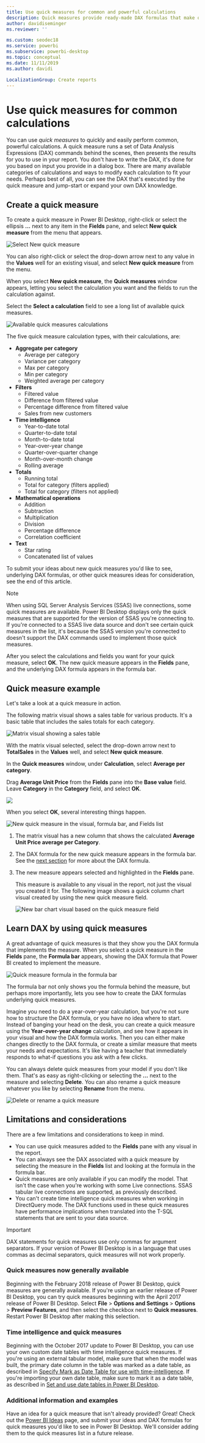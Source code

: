 ```yaml
---
title: Use quick measures for common and powerful calculations
description: Quick measures provide ready-made DAX formulas that make quick work of common calculations.
author: davidiseminger
ms.reviewer: ''

ms.custom: seodec18
ms.service: powerbi
ms.subservice: powerbi-desktop
ms.topic: conceptual
ms.date: 11/11/2019
ms.author: davidi

LocalizationGroup: Create reports
---
```

# Use quick measures for common calculations
You can use *quick measures* to quickly and easily perform common, powerful calculations. A quick measure runs a set of Data Analysis Expressions (DAX) commands behind the scenes, then presents the results for you to use in your report. You don't have to write the DAX, it's done for you based on input you provide in a dialog box. There are many available categories of calculations and ways to modify each calculation to fit your needs. Perhaps best of all, you can see the DAX that's executed by the quick measure and jump-start or expand your own DAX knowledge.

## Create a quick measure

To create a quick measure in Power BI Desktop, right-click or select the ellipsis **...** next to any item in the **Fields** pane, and select **New quick measure** from the menu that appears. 

![Select New quick measure](media/desktop-quick-measures/quick-measures_01.png)

You can also right-click or select the drop-down arrow next to any value in the **Values** well for an existing visual, and select **New quick measure** from the menu. 

When you select **New quick measure**, the **Quick measures** window appears, letting you select the calculation you want and the fields to run the calculation against. 

Select the **Select a calculation** field to see a long list of available quick measures. 

![Available quick measures calculations](media/desktop-quick-measures/quick-measures_04.png)

The five quick measure calculation types, with their calculations, are:

* **Aggregate per category**
  * Average per category
  * Variance per category
  * Max per category
  * Min per category
  * Weighted average per category
* **Filters**
  * Filtered value
  * Difference from filtered value
  * Percentage difference from filtered value
  * Sales from new customers
* **Time intelligence**
  * Year-to-date total
  * Quarter-to-date total
  * Month-to-date total
  * Year-over-year change
  * Quarter-over-quarter change
  * Month-over-month change
  * Rolling average
* **Totals**
  * Running total
  * Total for category (filters applied)
  * Total for category (filters not applied)
* **Mathematical operations**
  * Addition
  * Subtraction
  * Multiplication
  * Division
  * Percentage difference
  * Correlation coefficient
* **Text**
  * Star rating
  * Concatenated list of values

To submit your ideas about new quick measures you'd like to see, underlying DAX formulas, or other quick measures ideas for consideration, see the end of this article.

> [!NOTE]
> When using SQL Server Analysis Services (SSAS) live connections, some quick measures are available. Power BI Desktop displays only the quick measures that are supported for the version of SSAS you're connecting to. If you're connected to a SSAS live data source and don't see certain quick measures in the list, it's because the SSAS version you're connected to doesn't support the DAX commands used to implement those quick measures.

After you select the calculations and fields you want for your quick measure, select **OK**. The new quick measure appears in the **Fields** pane, and the underlying DAX formula appears in the formula bar. 

## Quick measure example
Let's take a look at a quick measure in action.

The following matrix visual shows a sales table for various products. It's a basic table that includes the sales totals for each category.

![Matrix visual showing a sales table](media/desktop-quick-measures/quick-measures_05.png)

With the matrix visual selected, select the drop-down arrow next to **TotalSales** in the **Values** well, and select **New quick measure**. 

In the **Quick measures** window, under **Calculation**, select **Average per category**. 

Drag **Average Unit Price** from the **Fields** pane into the **Base value** field. Leave **Category** in the **Category** field, and select **OK**. 

![](media/desktop-quick-measures/quick-measures_06.png)

When you select **OK**, several interesting things happen.

![New quick measure in the visual, formula bar, and Fields list](media/desktop-quick-measures/quick-measures_07.png)

1. The matrix visual has a new column that shows the calculated **Average Unit Price average per Category**.
   
2. The DAX formula for the new quick measure appears in the formula bar. See the [next section](#learn-dax-by-using-quick-measures) for more about the DAX formula.
   
3. The new measure appears selected and highlighted in the **Fields** pane. 
   
   This measure is available to any visual in the report, not just the visual you created it for. The following image shows a quick column chart visual created by using the new quick measure field.
   
   ![New bar chart visual based on the quick measure field](media/desktop-quick-measures/quick-measures_09.png)

## Learn DAX by using quick measures
A great advantage of quick measures is that they show you the DAX formula that implements the measure. When you select a quick measure in the **Fields** pane, the **Formula bar** appears, showing the DAX formula that Power BI created to implement the measure.

![Quick measure formula in the formula bar](media/desktop-quick-measures/quick-measures_10.png)

The formula bar not only shows you the formula behind the measure, but perhaps more importantly, lets you see how to create the DAX formulas underlying quick measures.

Imagine you need to do a year-over-year calculation, but you're not sure how to structure the DAX formula, or you have no idea where to start. Instead of banging your head on the desk, you can create a quick measure using the **Year-over-year change** calculation, and see how it appears in your visual and how the DAX formula works. Then you can either make changes directly to the DAX formula, or create a similar measure that meets your needs and expectations. It's like having a teacher that immediately responds to what-if questions you ask with a few clicks. 

You can always delete quick measures from your model if you don't like them. That's as easy as right-clicking or selecting the **...** next to the measure and selecting **Delete**. You can also rename a quick measure whatever you like by selecting **Rename** from the menu. 

![Delete or rename a quick measure](media/desktop-quick-measures/quick-measures_11.png)

## Limitations and considerations
There are a few limitations and considerations to keep in mind.

- You can use quick measures added to the **Fields** pane with any visual in the report.
- You can always see the DAX associated with a quick measure by selecting the measure in the **Fields** list and looking at the formula in the formula bar.
- Quick measures are only available if you can modify the model. That isn't the case when you're working with some Live connections. SSAS tabular live connections are supported, as previously described.
- You can't create time intelligence quick measures when working in DirectQuery mode. The DAX functions used in these quick measures have performance implications when translated into the T-SQL statements that are sent to your data source.

> [!IMPORTANT]
> DAX statements for quick measures use only commas for argument separators. If your version of Power BI Desktop is in a language that uses commas as decimal separators, quick measures will not work properly.

### Quick measures now generally available
Beginning with the February 2018 release of Power BI Desktop, quick measures are generally available. If you're using an earlier release of Power BI Desktop, you can try quick measures beginning with the April 2017 release of Power BI Desktop. Select **File** > **Options and Settings** > **Options** > **Preview Features**, and then select the checkbox next to **Quick measures**. Restart Power BI Desktop after making this selection.

### Time intelligence and quick measures
Beginning with the October 2017 update to Power BI Desktop, you can use your own custom date tables with time intelligence quick measures. If you're using an external tabular model, make sure that when the model was built, the primary date column in the table was marked as a date table, as described in [Specify Mark as Date Table for use with time-intelligence](https://docs.microsoft.com/sql/analysis-services/tabular-models/specify-mark-as-date-table-for-use-with-time-intelligence-ssas-tabular). If you're importing your own date table, make sure to mark it as a date table, as described in [Set and use date tables in Power BI Desktop](desktop-date-tables.md).

### Additional information and examples
Have an idea for a quick measure that isn't already provided? Great! Check out the [Power BI Ideas](https://go.microsoft.com/fwlink/?linkid=842906) page, and submit your ideas and DAX formulas for quick measures you'd like to see in Power BI Desktop. We'll consider adding them to the quick measures list in a future release.

